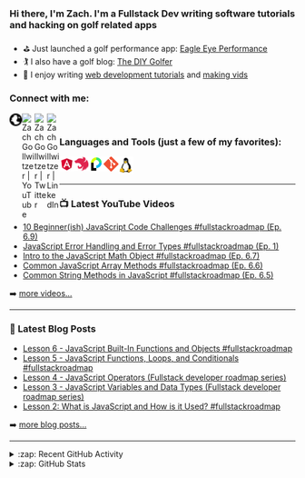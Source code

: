 ### Hi there, I'm Zach. I'm a Fullstack Dev writing software tutorials and hacking on golf related apps

- ⛳ Just launched a golf performance app: [Eagle Eye Performance][golfapp]
- 🏌 I also have a golf blog: [The DIY Golfer][golfblog]
- 🎥 I enjoy writing [web development tutorials][website] and [making vids][youtube]

### Connect with me:

[<img align="left" alt="Zach Gollwitzer Website" width="22px" src="https://raw.githubusercontent.com/iconic/open-iconic/master/svg/globe.svg" />][website]
[<img align="left" alt="Zach Gollwitzer | YouTube" width="22px" src="https://cdn.jsdelivr.net/npm/simple-icons@v3/icons/youtube.svg" />][youtube]
[<img align="left" alt="Zach Gollwitzer | Twitter" width="22px" src="https://cdn.jsdelivr.net/npm/simple-icons@v3/icons/twitter.svg" />][twitter]
[<img align="left" alt="Zach Gollwitzer | LinkedIn" width="22px" src="https://cdn.jsdelivr.net/npm/simple-icons@v3/icons/linkedin.svg" />][linkedin]

<br />

### Languages and Tools (just a few of my favorites):

[<img align="left" alt="Angular" width="26px" src="./icons/angular.png" />][medium]
[<img align="left" alt="NestJS" width="26px" src="./icons/nestjs.svg" />][youtube]
[<img align="left" alt="PassportJS" width="26px" src="./icons/passportjs.png" />][passportjsplaylist]
[<img align="left" alt="Git" width="26px" src="./icons/git.png" />][gitplaylist]
[<img align="left" alt="Bash" width="26px" src="./icons/linux.png" />][bashplaylist]

<br />
<br />

---

### 📺 Latest YouTube Videos

<!-- YOUTUBE:START -->
- [10 Beginner(ish) JavaScript Code Challenges #fullstackroadmap (Ep. 6.9)](https://www.youtube.com/watch?v=ijbcs0ESqoM)
- [JavaScript Error Handling and Error Types #fullstackroadmap (Ep. 1)](https://www.youtube.com/watch?v=a5gjXeOzCGg)
- [Intro to the JavaScript Math Object #fullstackroadmap (Ep. 6.7)](https://www.youtube.com/watch?v=lOAAQ0aEUuU)
- [Common JavaScript Array Methods #fullstackroadmap (Ep. 6.6)](https://www.youtube.com/watch?v=o5rTOt73nBk)
- [Common String Methods in JavaScript #fullstackroadmap (Ep. 6.5)](https://www.youtube.com/watch?v=FmWZw87G9Yc)
<!-- YOUTUBE:END -->

➡️ [more videos...](https://www.youtube.com/c/ZachGollwitzer)

---

### 📕 Latest Blog Posts

<!-- BLOG-POST-LIST:START -->
- [Lesson 6 - JavaScript Built-In Functions and Objects #fullstackroadmap](https://dev.to/zachgoll/lesson-6-javascript-built-in-functions-and-objects-fullstackroadmap-29ke)
- [Lesson 5 - JavaScript Functions, Loops, and Conditionals #fullstackroadmap](https://dev.to/zachgoll/lesson-5-javascript-functions-loops-and-conditionals-fullstackroadmap-ej0)
- [Lesson 4 - JavaScript Operators (Fullstack developer roadmap series)](https://dev.to/zachgoll/lesson-4-javascript-operators-fullstack-developer-roadmap-series-3c1i)
- [Lesson 3 - JavaScript Variables and Data Types (Fullstack developer roadmap series)](https://dev.to/zachgoll/lesson-3-javascript-variables-and-data-types-fullstack-developer-roadmap-series-5flf)
- [Lesson 2: What is JavaScript and How is it Used? #fullstackroadmap](https://dev.to/zachgoll/fullstack-developer-series-lesson-2-what-is-javascript-and-how-is-it-used-3g81)
<!-- BLOG-POST-LIST:END -->

➡️ [more blog posts...](https://medium.com/@zach.gollwitzer)

---

<details>
  <summary>:zap: Recent GitHub Activity</summary>
  
<!--START_SECTION:activity-->
1. ❗️ Closed issue [#1](https://github.com/zachgoll/fullstack-roadmap-series/issues/1) in [zachgoll/fullstack-roadmap-series](https://github.com/zachgoll/fullstack-roadmap-series)
<!--END_SECTION:activity-->

</details>

<details>
  <summary>:zap: GitHub Stats</summary>

  <img align="left" alt="Zach's GitHub Stats" src="https://github-readme-stats.vercel.app/api?username=zachgoll&show_icons=true&hide_border=true" />

</details>

[website]: https://www.zachgollwitzer.com
[twitter]: https://twitter.com/z_gollwitzer13
[youtube]: https://youtube.com/zachgollwitzer
[linkedin]: https://www.linkedin.com/in/zachgollwitzer/
[medium]: https://medium.com/@zach.gollwitzer
[passportjsplaylist]: https://www.youtube.com/playlist?list=PLYQSCk-qyTW2ewJ05f_GKHtTIzjynDgjK
[bashplaylist]: https://www.youtube.com/playlist?list=PLYQSCk-qyTW0d88jNocdi_YIFMA5Fnpug
[gitplaylist]: https://www.youtube.com/playlist?list=PLYQSCk-qyTW3lX_dyw0R2eVzNGB3Tlv9S
[wordpressplaylist]: https://www.youtube.com/playlist?list=PLYQSCk-qyTW0OeGf9LkQkev4ItNRdCVoN
[golfapp]: https://training.thediygolfer.com
[golfblog]: https://www.thediygolfer.com
